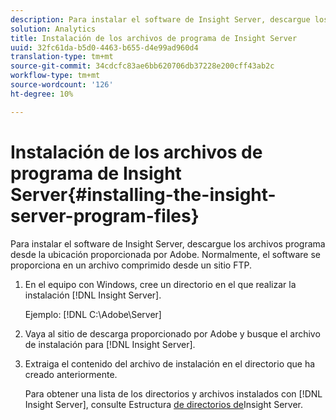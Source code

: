 ```yaml
---
description: Para instalar el software de Insight Server, descargue los archivos programa desde la ubicación proporcionada por Adobe. Normalmente, el software se proporciona en un archivo comprimido desde un sitio FTP.
solution: Analytics
title: Instalación de los archivos de programa de Insight Server
uuid: 32fc61da-b5d0-4463-b655-d4e99ad960d4
translation-type: tm+mt
source-git-commit: 34cdcfc83ae6bb620706db37228e200cff43ab2c
workflow-type: tm+mt
source-wordcount: '126'
ht-degree: 10%

---
```



# Instalación de los archivos de programa de Insight Server{#installing-the-insight-server-program-files}

Para instalar el software de Insight Server, descargue los archivos programa desde la ubicación proporcionada por Adobe. Normalmente, el software se proporciona en un archivo comprimido desde un sitio FTP.

1. En el equipo con Windows, cree un directorio en el que realizar la instalación [!DNL Insight Server].

   Ejemplo: [!DNL C:\Adobe\Server]

1. Vaya al sitio de descarga proporcionado por Adobe y busque el archivo de instalación para [!DNL Insight Server].
1. Extraiga el contenido del archivo de instalación en el directorio que ha creado anteriormente.

   Para obtener una lista de los directorios y archivos instalados con [!DNL Insight Server], consulte Estructura [de directorios de](../../../../home/c-inst-svr/c-cfg-stgs-ref/c-ins-svr-dir-str.md#concept-5bcc8cf6d4d44fa6be43a97d23d1a20c)Insight Server.

